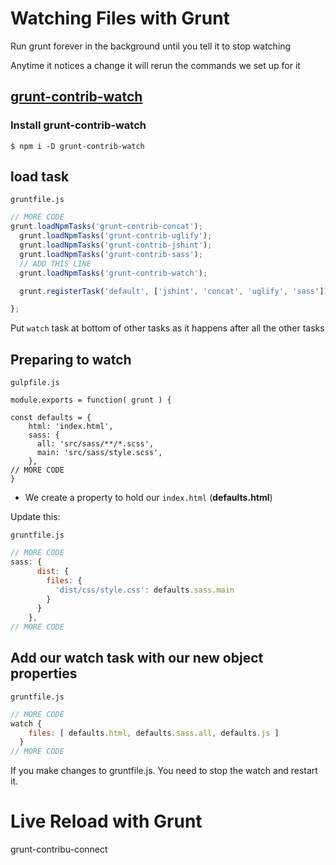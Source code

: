 # Watching Files with Grunt
Run grunt forever in the background until you tell it to stop watching

Anytime it notices a change it will rerun the commands we set up for it

## [grunt-contrib-watch](https://www.npmjs.com/package/grunt-contrib-watch)

### Install grunt-contrib-watch

`$ npm i -D grunt-contrib-watch`

## load task

`gruntfile.js`

```js
// MORE CODE
grunt.loadNpmTasks('grunt-contrib-concat');
  grunt.loadNpmTasks('grunt-contrib-uglify');
  grunt.loadNpmTasks('grunt-contrib-jshint');
  grunt.loadNpmTasks('grunt-contrib-sass');
  // ADD THIS LINE
  grunt.loadNpmTasks('grunt-contrib-watch');

  grunt.registerTask('default', ['jshint', 'concat', 'uglify', 'sass']);

};
```

Put `watch` task at bottom of other tasks as it happens after all the other tasks

## Preparing to watch

`gulpfile.js`

```
module.exports = function( grunt ) {

const defaults = {
    html: 'index.html',
    sass: {
      all: 'src/sass/**/*.scss',
      main: 'src/sass/style.scss',
    },
// MORE CODE
}
```

* We create a property to hold our `index.html` (**defaults.html**)

Update this:

`gruntfile.js`

```js
// MORE CODE
sass: {
      dist: {
        files: {
          'dist/css/style.css': defaults.sass.main
        }
      }
    },
// MORE CODE
```

## Add our watch task with our new object properties
`gruntfile.js`

```js
// MORE CODE
watch {
    files: [ defaults.html, defaults.sass.all, defaults.js ]
  }
// MORE CODE
```

If you make changes to gruntfile.js. You need to stop the watch and restart it.

# Live Reload with Grunt
grunt-contribu-connect

